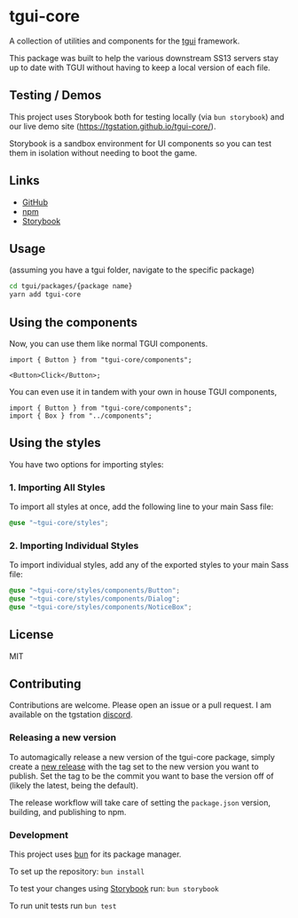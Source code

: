 # tgui-core

A collection of utilities and components for the [tgui](https://github.com/tgstation/tgstation) framework.

This package was built to help the various downstream SS13 servers stay up to date with TGUI without having to keep a local version of each file.

## Testing / Demos

This project uses Storybook both for testing locally (via `bun storybook`) and our live demo site (https://tgstation.github.io/tgui-core/).

Storybook is a sandbox environment for UI components so you can test them in isolation without needing to boot the game.

## Links

- [GitHub](https://github.com/tgstation/tgui-core)
- [npm](https://www.npmjs.com/package/tgui-core)
- [Storybook](https://tgstation.github.io/tgui-core/?path=/docs/components-animatednumber--docs)

## Usage

(assuming you have a tgui folder, navigate to the specific package)

```sh
cd tgui/packages/{package name}
yarn add tgui-core
```

## Using the components

Now, you can use them like normal TGUI components.

```tsx
import { Button } from "tgui-core/components";

<Button>Click</Button>;
```

You can even use it in tandem with your own in house TGUI components,

```tsx
import { Button } from "tgui-core/components";
import { Box } from "../components";
```

## Using the styles

You have two options for importing styles:

### 1. Importing All Styles

To import all styles at once, add the following line to your main Sass file:

```scss
@use "~tgui-core/styles";
```

### 2. Importing Individual Styles

To import individual styles, add any of the exported styles to your main Sass file:

```scss
@use "~tgui-core/styles/components/Button";
@use "~tgui-core/styles/components/Dialog";
@use "~tgui-core/styles/components/NoticeBox";
```

## License

MIT

## Contributing

Contributions are welcome. Please open an issue or a pull request. I am available on the tgstation [discord](https://discord.com/invite/EUvpBtU78X).

### Releasing a new version

To automagically release a new version of the tgui-core package, simply create a [new release](https://github.com/tgstation/tgui-core/releases/new) with the tag set to the new version you want to publish. Set the tag to be the commit you want to base the version off of (likely the latest, being the default).

The release workflow will take care of setting the `package.json` version, building, and publishing to npm.

### Development

This project uses [bun](https://bun.sh/docs/installation) for its package manager.

To set up the repository:
`bun install`

To test your changes using [Storybook](https://storybook.js.org/docs) run:
`bun storybook`

To run unit tests run
`bun test`
